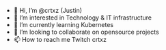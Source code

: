 - 👋 Hi, I’m @crtxz (Justin)
- 👀 I’m interested in Technology & IT infrastructure
- 🌱 I’m currently learning Kubernetes
- 💞️ I’m looking to collaborate on opensource projects
- 📫 How to reach me Twitch crtxz


<!---
crtxz/crtxz is a ✨ special ✨ repository because its `README.md` (this file) appears on your GitHub profile.
You can click the Preview link to take a look at your changes.
--->
